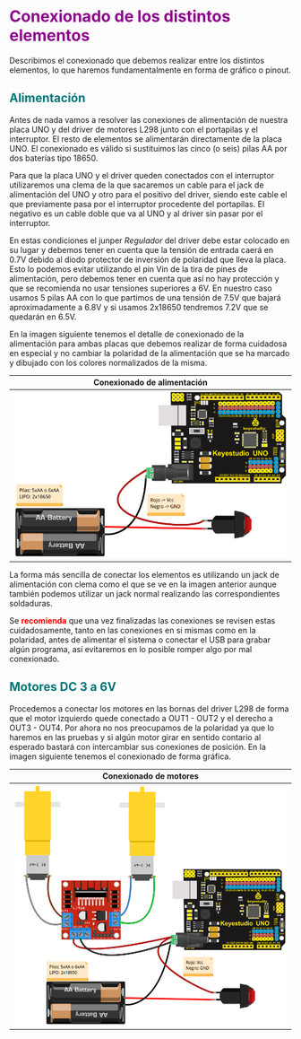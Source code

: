 # <FONT COLOR=#8B008B>Conexionado de los distintos elementos</FONT>
Describimos el conexionado que debemos realizar entre los distintos elementos, lo que haremos fundamentalmente en forma de gráfico o pinout.

## <FONT COLOR=#007575>**Alimentación**</font>
Antes de nada vamos a resolver las conexiones de alimentación de nuestra placa UNO y del driver de motores L298 junto con el portapilas y el interruptor. El resto de elementos se alimentarán directamente de la placa UNO. El conexionado es válido si sustituimos las cinco (o seis) pilas AA por dos baterías tipo 18650.

Para que la placa UNO y el driver queden conectados con el interruptor utilizaremos una clema de la que sacaremos un cable para el jack de alimentación del UNO y otro para el positivo del driver, siendo este cable el que previamente pasa por el interruptor procedente del portapilas. El negativo es un cable doble que va al UNO y al driver sin pasar por el interruptor.

En estas condiciones el junper *Regulador* del driver debe estar colocado en su lugar y debemos tener en cuenta que la tensión de entrada caerá en 0.7V debido al diodo protector de inversión de polaridad que lleva la placa. Esto lo podemos evitar utilizando el pin Vin de la tira de pines de alimentación, pero debemos tener en cuenta que así no hay protección y que se recomienda no usar tensiones superiores a 6V. En nuestro caso usamos 5 pilas AA con lo que partimos de una tensión de 7.5V que bajará aproximadamente a 6.8V y si usamos 2x18650 tendremos 7.2V que se quedarán en 6.5V.

En la imagen siguiente tenemos el detalle de conexionado de la alimentación para ambas placas que debemos realizar de forma cuidadosa en especial y no cambiar la polaridad de la alimentación que se ha marcado y dibujado con los colores normalizados de la misma.

<center>

| Conexionado de alimentación |
|:-:|
| ![](../img/conexionado-pruebas/Alimentacion.png) |

</center>

La forma más sencilla de conectar los elementos es utilizando un jack de alimentación con clema como el que se ve en la imagen anterior aunque también podemos utilizar un jack normal realizando las correspondientes soldaduras.

Se **<FONT COLOR=#FF0000>recomienda</FONT>** que una vez finalizadas las conexiones se revisen estas cuidadosamente, tanto en las conexiones en si mismas como en la polaridad, antes de alimentar el sistema o conectar el USB para grabar algún programa, así evitaremos en lo posible romper algo por mal conexionado.

## <FONT COLOR=#007575>**Motores DC 3 a 6V**</font>
Procedemos a conectar los motores en las bornas del driver L298 de forma que el motor izquierdo quede conectado a OUT1 - OUT2 y el derecho a OUT3 - OUT4. Por ahora no nos preocupamos de la polaridad ya que lo haremos en las pruebas y si algún motor girar en sentido contario al esperado bastará con intercambiar sus conexiones de posición. En la imagen siguiente tenemos el conexionado de forma gráfica.

<center>

| Conexionado de motores |
|:-:|
| ![](../img/conexionado-pruebas/motores.png) |

</center>

